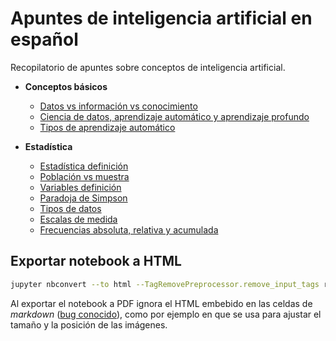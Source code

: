 # Apuntes de inteligencia artificial en español

Recopilatorio de apuntes sobre conceptos de inteligencia artificial.

* **Conceptos básicos**
  * [Datos vs información vs conocimiento](definiciones/DF_01_Datos_vs_informacion.ipynb)
  * [Ciencia de datos, aprendizaje automático y aprendizaje profundo](definiciones/DF_02_DS_ML_DL.ipynb)
  * [Tipos de aprendizaje automático](definiciones/DF_03_ML_types.ipynb)

* **Estadística**
  * [Estadística definición](estadistica/ST_01_Estadistica_definicion.ipynb)
  * [Población vs muestra](estadistica/ST_02_Poblacion_muestra.ipynb)
  * [Variables definición](estadistica/ST_03_Variables_definicion_tipos.ipynb)
  * [Paradoja de Simpson](estadistica/ST_04_Paradoja_Simpson.ipynb)
  * [Tipos de datos](estadistica/ST_05_Tipos_datos.ipynb)
  * [Escalas de medida](estadistica/ST_06_Escalas_medida.ipynb)
  * [Frecuencias absoluta, relativa y acumulada](estadistica/ST_07_Frecuencias_absolutas_relativas_acumuladas.ipynb)

## Exportar notebook a HTML

```bash
jupyter nbconvert --to html --TagRemovePreprocessor.remove_input_tags remove-input file_name.ipynb
```

Al exportar el notebook a PDF ignora el HTML embebido en las celdas de _markdown_ ([bug conocido](https://github.com/jupyter/nbconvert/issues/552)), como por ejemplo en que se usa para ajustar el tamaño y la posición de las imágenes.
